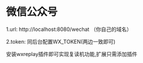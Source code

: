 # 微信公众号

1.url: http://localhost:8080/wechat （你自己的域名）

2.token: 同后台配置WX_TOKEN(两边一致即可)

安装wxreplay插件即可实现复读机功能,扩展只需添加插件